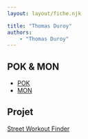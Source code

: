 ```yaml
---
layout: layout/fiche.njk

title: "Thomas Duroy"
authors:
    - "Thomas Duroy"
---
```


## POK & MON

* [POK](./pok)
* [MON](./mon)

## Projet

[Street Workout Finder](../../../projets/2022-2023/SWF/)
